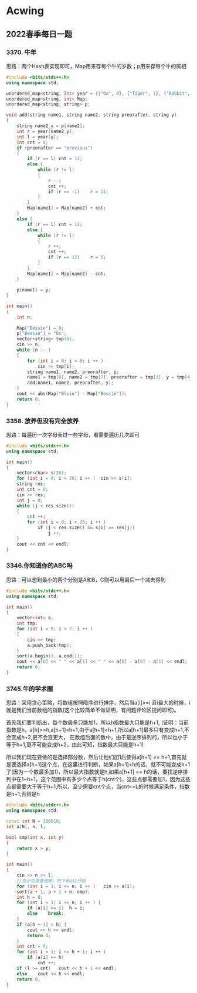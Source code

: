 # Acwing

## 2022春季每日一题

### 3370. 牛年

思路：两个Hash表实现即可，Map用来存每个牛的岁数；p用来存每个牛的属相

```C++
#include <bits/stdc++.h>
using namespace std;

unordered_map<string, int> year = {{"Ox", 0}, {"Tiger", 1}, {"Rabbit", 2}, {"Dragon", 3}, {"Snake", 4}, {"Horse", 5}, {"Goat", 6}, {"Monkey", 7}, {"Rooster", 8}, {"Dog", 9}, {"Pig", 10}, {"Rat", 11}};
unordered_map<string, int> Map;
unordered_map<string, string> p;

void add(string name1, string name2, string preorafter, string y)
{
    string name2_y = p[name2];
    int r = year[name2_y];
    int l = year[y];
    int cnt = 0;
    if (preorafter == "previous")
    {
        if (r == l) cnt = 12;
        else {
            while (r != l)
            {
                r --;
                cnt ++;
                if (r == -1)    r = 11;
            }
        }
        Map[name1] = Map[name2] + cnt;
    }
    else {
        if (r == l) cnt = 12;
        else {
            while (r != l)
            {
                r ++;
                cnt ++;
                if (r == 12)    r = 0;
            }
        }
        Map[name1] = Map[name2] - cnt;
    }
    
    p[name1] = y;
}

int main()
{
    int n;
    
    Map["Bessie"] = 0;
    p["Bessie"] = "Ox";
    vector<string> tmp(8);
    cin >> n;
    while (n -- )
    {
        for (int i = 0; i < 8; i ++ )
            cin >> tmp[i];
        string name1, name2, preorafter, y;
        name1 = tmp[0], name2 = tmp[7], preorafter = tmp[3], y = tmp[4];
        add(name1, name2, preorafter, y);
    }
    cout << abs(Map["Elsie"] - Map["Bessie"]);
    return 0;
}
```



### 3358. 放养但没有完全放养

思路：每遍历一次字母表过一些字母，看需要遍历几次即可

```C++
#include <bits/stdc++.h>
using namespace std;

int main()
{
    vector<char> s(26);
    for (int i = 0; i < 26; i ++ )  cin >> s[i];
    string res;
    int cnt = 0;
    cin >> res;
    int j = 0;
    while (j < res.size())
    {
        cnt ++;
        for (int i = 0; i < 26; i ++ )
            if (j < res.size() && s[i] == res[j])
                j ++;
    }
    cout << cnt << endl;
}
```

### 3346.你知道你的ABC吗

思路：可以想到最小的两个分别是A和B，C则可以用最后一个减去得到

```C++
#include <bits/stdc++.h>
using namespace std;

int main()
{
    vector<int> a;
    int tmp;
    for (int i = 0; i < 7; i ++ )
    {
        cin >> tmp;
        a.push_back(tmp);
    }
    sort(a.begin(), a.end());
    cout << a[0] << " " << a[1] << " " << a[6] - a[0] - a[1] << endl;
    return 0;
}
```

### 3745.牛的学术圈

思路：采用贪心策略，将数组按照降序进行排序，然后当a[i]>=i 且i最大的时候，i就是我们当前数组的指数(这个比较简单不做证明，有问题评论区提问即可)。

首先我们要判断出，每个数最多只能加1，所以h指数最大只能是h+1,
(证明：当前指数是h，a[h]>=h,a[h+1]<h+1,由于a[h+1]<h+1,所以a[h+1]最多只有变成h+1,不会变成h+2,更不会变更大，
在数组后面的数中，由于是逆序排列的，所以也小于等于h+1,更不可能变成h+2，由此可知，指数最大只能是h+1)

所以我们现在要做的是选择部分数，然后让他们加1后使得a[h+1] == h+1,首先就是要选择a[h+1]这个点，在这里进行判断，如果a[h+1]<h的话，就不可能变成h+1了(因为一个数最多加1)，所以最大指数就是h,如果a[h+1] == h的话，要找逆序排列中在1~h+1，这个范围中有多少个点等于h(cnt个)，这些点都需要加1，因为这些点都需要大于等于h+1,所以，至少需要cnt个点，当cnt<=L的时候满足条件，指数是h+1,否则是h

```C++
#include <bits/stdc++.h>
using namespace std;

const int N = 100010;
int a[N], n, l;

bool cmp(int x, int y)
{
    return x > y;    
}

int main()
{
    cin >> n >> l;
    //由于后面要使用，故下标从1开始
    for (int i = 1; i <= n; i ++ )   cin >> a[i];
    sort(a + 1, a + 1 + n, cmp);
    int h = 0;
    for (int i = 1; i <= n; i ++ ) {
        if (a[i] >= i)  h = i;
        else    break;
    }
    if (a[h + 1] < h) {
        cout << h << endl;
        return 0;
    }
    int cnt = 0;
    for (int i = 1; i <= h + 1; i ++ )
        if (a[i] == h)
            cnt ++;
    if (l >= cnt)   cout << h + 1 << endl;
    else    cout << h << endl;
    return 0;
}
```

